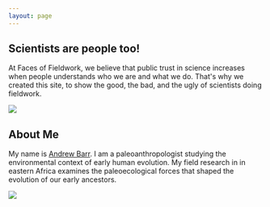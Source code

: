 ```yaml
---
layout: page
---
```


<div class="my-text-body post-container">
	<h2>Scientists are people too!</h2>
	<div class="row">
		<div class="col s12">
			<p>At Faces of Fieldwork, we believe that public trust in science increases when people understands who we are and what we do. That's why we created this site, to show the good, the bad, and the ugly of scientists doing fieldwork.</p>
		</div>
	</div>
	<div class="row">
		<div class="col s12">
			<img src="https://i.imgur.com/yprmlSw.jpg">
		</div>
	</div>
</div>

<div class="my-text-body post-container">
	<h2>About Me</h2>
	<div class="row ">
		<div class="col s12">
			<p>My name is <a href="http://wabarr.com">Andrew Barr</a>. I am a paleoanthropologist studying the environmental context of early human evolution. My field research in in eastern Africa examines the paleoecological forces that shaped the evolution of our early ancestors.</p>
		</div>
		<div class="col s12">
			<img src="http://i.imgur.com/pkIHEKh.jpg">
			<!-- presentable headshot link
			<img src="http://i.imgur.com/iwnH5Re.jpg">
			-->
		</div>	
	
</div>
</div>
